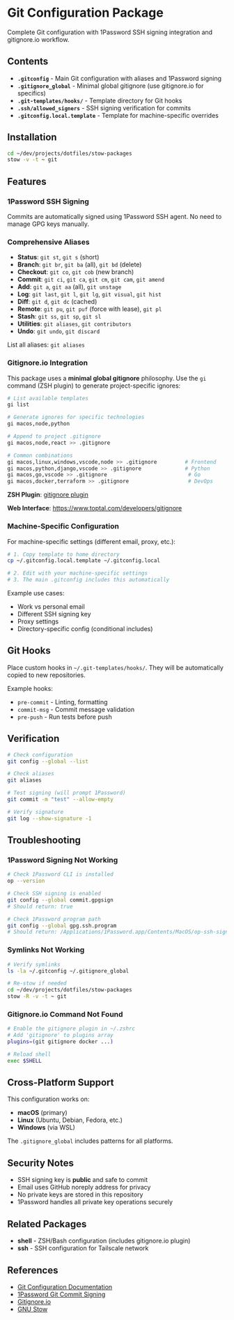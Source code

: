 # Git Configuration Package

Complete Git configuration with 1Password SSH signing integration and gitignore.io workflow.

## Contents

- **`.gitconfig`** - Main Git configuration with aliases and 1Password signing
- **`.gitignore_global`** - Minimal global gitignore (use gitignore.io for specifics)
- **`.git-templates/hooks/`** - Template directory for Git hooks
- **`.ssh/allowed_signers`** - SSH signing verification for commits
- **`.gitconfig.local.template`** - Template for machine-specific overrides

## Installation

```bash
cd ~/dev/projects/dotfiles/stow-packages
stow -v -t ~ git
```

## Features

### 1Password SSH Signing
Commits are automatically signed using 1Password SSH agent. No need to manage GPG keys manually.

### Comprehensive Aliases
- **Status**: `git st`, `git s` (short)
- **Branch**: `git br`, `git ba` (all), `git bd` (delete)
- **Checkout**: `git co`, `git cob` (new branch)
- **Commit**: `git ci`, `git ca`, `git cm`, `git cam`, `git amend`
- **Add**: `git a`, `git aa` (all), `git unstage`
- **Log**: `git last`, `git l`, `git lg`, `git visual`, `git hist`
- **Diff**: `git d`, `git dc` (cached)
- **Remote**: `git pu`, `git puf` (force with lease), `git pl`
- **Stash**: `git ss`, `git sp`, `git sl`
- **Utilities**: `git aliases`, `git contributors`
- **Undo**: `git undo`, `git discard`

List all aliases: `git aliases`

### Gitignore.io Integration

This package uses a **minimal global gitignore** philosophy. Use the `gi` command (ZSH plugin) to generate project-specific ignores:

```bash
# List available templates
gi list

# Generate ignores for specific technologies
gi macos,node,python

# Append to project .gitignore
gi macos,node,react >> .gitignore

# Common combinations
gi macos,linux,windows,vscode,node >> .gitignore         # Frontend
gi macos,python,django,vscode >> .gitignore              # Python
gi macos,go,vscode >> .gitignore                          # Go
gi macos,docker,terraform >> .gitignore                   # DevOps
```

**ZSH Plugin**: [gitignore plugin](https://github.com/ohmyzsh/ohmyzsh/tree/master/plugins/gitignore)

**Web Interface**: https://www.toptal.com/developers/gitignore

### Machine-Specific Configuration

For machine-specific settings (different email, proxy, etc.):

```bash
# 1. Copy template to home directory
cp ~/.gitconfig.local.template ~/.gitconfig.local

# 2. Edit with your machine-specific settings
# 3. The main .gitconfig includes this automatically
```

Example use cases:
- Work vs personal email
- Different SSH signing key
- Proxy settings
- Directory-specific config (conditional includes)

## Git Hooks

Place custom hooks in `~/.git-templates/hooks/`. They will be automatically copied to new repositories.

Example hooks:
- `pre-commit` - Linting, formatting
- `commit-msg` - Commit message validation
- `pre-push` - Run tests before push

## Verification

```bash
# Check configuration
git config --global --list

# Check aliases
git aliases

# Test signing (will prompt 1Password)
git commit -m "test" --allow-empty

# Verify signature
git log --show-signature -1
```

## Troubleshooting

### 1Password Signing Not Working
```bash
# Check 1Password CLI is installed
op --version

# Check SSH signing is enabled
git config --global commit.gpgsign
# Should return: true

# Check 1Password program path
git config --global gpg.ssh.program
# Should return: /Applications/1Password.app/Contents/MacOS/op-ssh-sign
```

### Symlinks Not Working
```bash
# Verify symlinks
ls -la ~/.gitconfig ~/.gitignore_global

# Re-stow if needed
cd ~/dev/projects/dotfiles/stow-packages
stow -R -v -t ~ git
```

### Gitignore.io Command Not Found
```bash
# Enable the gitignore plugin in ~/.zshrc
# Add 'gitignore' to plugins array
plugins=(git gitignore docker ...)

# Reload shell
exec $SHELL
```

## Cross-Platform Support

This configuration works on:
- **macOS** (primary)
- **Linux** (Ubuntu, Debian, Fedora, etc.)
- **Windows** (via WSL)

The `.gitignore_global` includes patterns for all platforms.

## Security Notes

- SSH signing key is **public** and safe to commit
- Email uses GitHub noreply address for privacy
- No private keys are stored in this repository
- 1Password handles all private key operations securely

## Related Packages

- **shell** - ZSH/Bash configuration (includes gitignore.io plugin)
- **ssh** - SSH configuration for Tailscale network

## References

- [Git Configuration Documentation](https://git-scm.com/docs/git-config)
- [1Password Git Commit Signing](https://developer.1password.com/docs/ssh/git-commit-signing/)
- [Gitignore.io](https://www.toptal.com/developers/gitignore)
- [GNU Stow](https://www.gnu.org/software/stow/)
